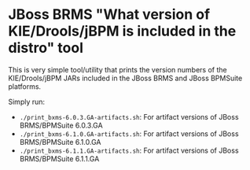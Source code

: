 # JBoss BRMS "What version of KIE/Drools/jBPM is included in the distro" tool

This is very simple tool/utility that prints the version numbers of the KIE/Drools/jBPM JARs included in the JBoss BRMS and JBoss BPMSuite platforms.

Simply run: 
- `./print_bxms-6.0.3.GA-artifacts.sh`: For artifact versions of JBoss BRMS/BPMSuite 6.0.3.GA
- `./print_bxms-6.1.0.GA-artifacts.sh`: For artifact versions of JBoss BRMS/BPMSuite 6.1.0.GA
- `./print_bxms-6.1.1.GA-artifacts.sh`: For artifact versions of JBoss BRMS/BPMSuite 6.1.1.GA
 


